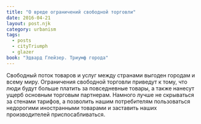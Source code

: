 ```yaml
---
title: "О вреде ограничений свободной торговли"
date: 2016-04-21
layout: post.njk
category: urbanism
tags:
  - posts
  - cityTriumph
  - glazer
book: "Эдвард Глейзер. Триумф города"
---
```


Свободный поток товаров и услуг между странами выгоден городам и всему миру. Ограничения свободной торговли приведут к тому, что люди будут больше платить за повседневные товары, а также нанесут ущерб основным торговым партнерам. Намного лучше не скрываться за стенами тарифов, а позволить нашим потребителям пользоваться недорогими иностранными товарами и заставить наших производителей приспосабливаться.

